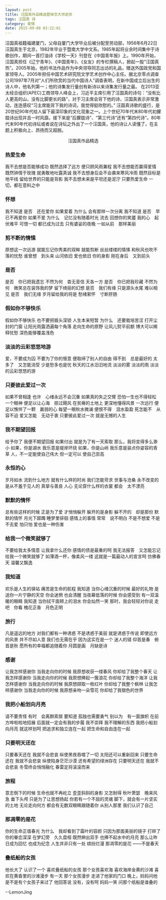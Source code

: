 ```yaml
---
layout: post
title: 汪国真作品精选暨悼念大师逝世
tags: 汪国真 诗
category: 爱情
date: 2015-09-08 03:22:01
---
```


汪国真祖籍福建厦门，父母自厦门大学毕业后被分配至劳动部，1956年6月22日汪国真生于北京，1982年毕业于暨南大学中文系。1985年起将业余时间集中于诗歌创作，期间一首打油诗《学校一天》刊登在《中国青年报》上。1990年开始，汪国真担任《辽宁青年》、《中国青年》、《女友》的专栏撰稿人，掀起一股“汪国真热”。2005年始，他的书法作品作为中央领导同志出访的礼品，赠送外国政党和国家领导人。2005年担任中国艺术研究院文学艺术创作中心主任。据北京零点调查公司1997年7月对“人们所欣赏的当代中国诗人”调查表明，在新中国成立后出生的诗人中，他名列第一；他的诗集发行量创有新诗以来诗集发行量之最。
在2013亚太经合组织(APEC)工商领导人峰会上，习近平主席引用了汪国真的诗句：“没有比人更高的山，没有比脚更长的路”，对于习主席会背下他的诗，汪国真表示非常激动，连连感叹“习主席能背下我的诗词，我觉得挺欣慰的。”
汪国真诗歌的盛行，是20世纪90年代给人留下最深印象的文化现象之一。上个世纪70年代末80年代初朦胧诗出现并且一时风靡。接下来是“后朦胧诗”、“第三代诗”还有“第四代诗”。80年代末90年代初诗坛或者说在诗坛之外出了一个汪国真，他的诗让人读懂了，在主题上积极向上、昂扬而又超脱。

<center>汪国真作品精选</center>

### 热爱生命

我不去想是否能够成功
既然选择了远方
便只顾风雨兼程
我不去想能否赢得爱情
既然钟情于玫瑰
就勇敢地吐露真诚
我不去想身后会不会袭来寒风冷雨
既然目标是地平线
留给世界的只能是背影
我不去想未来是平坦还是泥泞
只要热爱生命
一切，都在意料之中

### 怀想

我不知道
是否　还在爱你
如果爱着
为什么 会有那样一次分离
我不知道
是否　早已不再爱你
如果不爱
为什么　记忆没有随着时光
流去
回想你的笑靥
我的心　起伏难平
可恨一切
都已成为过去
只有婆娑的夜晚
一如从前　那样美丽

### 剪不断的情愫

原想这一次远游
就能忘记你秀美的双眸
就能剪断
丝丝缕缕的情愫
和秋风也吹不落的忧愁
谁曾想　到头来
山河依旧
爱也依旧
你的身影
刚在身后　又到前头

### 是否

是否　你已把我遗忘
不然为何　杳无音信
天各一方
是否　你已把我珍藏
不然为何　微笑总在装饰我的梦
留下绮丽的幻想
是否　我们有缘
只是源头水尾
难以相见
是否　我们无缘
岁月留给我的将是
愁绪萦怀　寸断肝肠

### 假如你不够快乐

假如你不够快乐
也不要把眉头深锁
人生本来短暂
为什么　还要栽培苦涩
打开尘封的门窗
让阳光雨露洒遍每个角落
走向生命的原野
让风儿熨平前额
博大可以稀释忧愁
深色能够覆盖浅色

### 淡淡的云彩悠悠地游

爱，不要成为囚
不要为了你的惬意
便取缔了别人的自由
得不到　总是最好的
太多了　又怎能消受
少是愁多也是忧
秋天的江水汨汨地流
淡淡的雾
淡淡的雨
淡淡的云彩悠悠的游

### 只要彼此爱过一次

如果不曾相逢
也许　心绪永远不会沉重
如果真的失之交臂
恐怕一生也不得轻松
一个眼神
便足以让心海　掠过飓风
在贫瘠的土地上
更深地懂得风景
一次远行
便足以憔悴了一颗　羸弱的心
每望一眼秋水微澜
便恨不得　泪水盈盈
死怎能不　从容不迫
爱又怎能　无动于衷
只要彼此爱过一次
就是无憾的人生

### 我不期望回报

给予你了
我便不期望回报
如果付出
就是为了有一天索取
那么，我将变得多么渺小
如果，你是湖水
我乐意是堤岸环绕
如果，你是山岭
我乐意是装点你姿容的青草
人，不一定能使自己伟大
但一定可以
使自己崇高

### 永恒的心

岁月如水
流到什么地方
就有什么样的时尚
我们怎能苛求
世事与沧桑
永不改变的
是从不羞于见人的
真挚与善良
人心
无论穿什么样的衣裳
都会　太不漂亮

### 默默的情怀

总有些这样的时候
正是为了爱
才悄悄躲开
躲开的是身影
躲不开的　却是那份
默默的情怀
月光下踯躅
睡梦里徘徊
感情上的事情
常常　说不明白
不是不想爱
不是不去爱
怕只怕
爱也是一种伤害

### 给我一个微笑就够了

不要给我太多情意
让我拿什么还你
感情的债是最重的呵
我无法报答　又怎能忘记
给我一个微笑就够了
如薄酒一杯，像柔风一缕
这就是一篇最动人的宣言呵
仿佛春天 温馨又飘逸

### 我知道

欢乐是人生的驿站
痛苦是生命的航程
我知道
当你心绪沉重的时候
最好的礼物
是送你一片宁静的天空
你会迷惘
也会清醒
当夜幕低落的时候
你会感受到
有一双温暖的眼睛
我知道
当你拭干面颊上的泪水
你会灿然一笑
那时，我会轻轻对你说
走吧　你看
槐花正香　月色正明

### 旅行

凡是遥远的地方
对我们都有一种诱惑
不是诱惑于美丽
就是诱惑于传说
即使远方的风景
并不尽如人意
我们也无需在乎
因为这实在是一个
迷人的错
仰首是春　俯首是秋
愿所有的幸福都追随着你
月圆是画　月缺是诗

### 感谢

让我怎样感谢你
当我走向你的时候
我原想收获一缕春风
你却给了我整个春天
让我怎样感谢你
当我走向你的时候
我原想捧起一簇浪花
你却给了我整个海洋
让我怎样感谢你
当我走向你的时候
我原想撷取一枚红叶
你却给了我整个枫林
让我怎样感谢你
当我走向你的时候
我原想亲吻一朵雪花
你却给了我银色的世界

### 我把小船划向月亮

请不要责怪
有时　会离群索居
要知道
孤独也需要勇气
别以为　有一面旗帜
在前方哗啦啦地招展
后面就一定会有我的步履
我不崇拜
我不理解的东西
我把小船划向月亮
就这样划呵
把追求和独立连在一起
把生命和自由连在一起

### 只要明天还在

只要春天还在
我就不会悲哀
纵使黑夜吞噬了一切
太阳还可以重新回来
只要生命还在
我就不会悲哀
纵使陷身茫茫沙漠
还有希望的绿洲存在
只要明天还在
我就不会悲哀
冬雪终会悄悄融化
春雷定将滚滚而来

### 旅程

意志倒下的时候
生命也就不再屹立
歪歪斜斜的身影
又怎耐得
秋叶萧瑟　晚来风急
垂下头颅
只是为了让思想扬起
你若有一个不屈的灵魂
脚下，就会有一片坚实的土地
无论走向何方
都会有无数双眼睛跟随着你
从别人那里
我们认识了自己

### 那凋零的是花

你的生命正值春光
为什么　我却看到了霜叶的容颜
只因为那面美丽的镜子
打碎了
你的眷恋深深
在梦幻旁　久久盘桓
既然伸出双手
也捧不起水中的月亮
那么让昨日成为回忆
也成为纪念
人生并非只有一处
缤纷烂漫
那凋零的是花
——不是春天

### 叠纸船的女孩

他长大了
认识了一个
喜欢叠纸船的女孩
那个女孩喜欢海
喜欢海岸金黄的沙滩
喜欢在黄昏里的沙滩漫步
有一天
那个女孩漫步
走进了他家的门口
晚上，妈妈问他
是不是有个女孩子来过了
他回答说
没有，没有呵
妈妈一笑
问那个纸船是谁叠的

--LemonJing